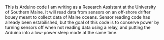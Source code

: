 This is Arduino code I am writing as a Research Assistant at the University of Southern Maine. 
It will read data from sensors on an off-shore drifter bouey meant to collect data of Maine oceans. 
Sensor reading code has already been estabilished, 
but the goal of this code is to conserve power by turning sensors off when not reading data using a relay, 
and putting the Arduino into a low-power sleep mode at the same time. 
